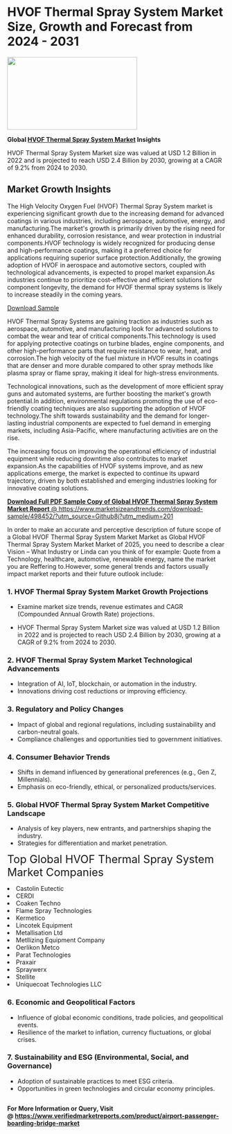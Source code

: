 <H1>HVOF Thermal Spray System Market Size, Growth and Forecast from 2024 - 2031</H1><img class="aligncenter size-medium wp-image-584254" src="https://thirdeyenews.in/wp-content/uploads/2024/09/Global-Market-Research-300x168.jpeg" alt="" width="300" height="168" /><p><strong>Global&nbsp;<a href="https://www.marketsizeandtrends.com/download-sample/498452/?utm_source=Github8j?utm_medium=201">HVOF Thermal Spray System Market</a> Insights</strong></p><p>HVOF Thermal Spray System Market size was valued at USD 1.2 Billion in 2022 and is projected to reach USD 2.4 Billion by 2030, growing at a CAGR of 9.2% from 2024 to 2030.</p><p><h2>Market Growth Insights</h2> <p>The High Velocity Oxygen Fuel (HVOF) Thermal Spray System market is experiencing significant growth due to the increasing demand for advanced coatings in various industries, including aerospace, automotive, energy, and manufacturing.The market's growth is primarily driven by the rising need for enhanced durability, corrosion resistance, and wear protection in industrial components.HVOF technology is widely recognized for producing dense and high-performance coatings, making it a preferred choice for applications requiring superior surface protection.Additionally, the growing adoption of HVOF in aerospace and automotive sectors, coupled with technological advancements, is expected to propel market expansion.As industries continue to prioritize cost-effective and efficient solutions for component longevity, the demand for HVOF thermal spray systems is likely to increase steadily in the coming years.</p> <p><a href="#">Download Sample</a></p> <p>HVOF Thermal Spray Systems are gaining traction as industries such as aerospace, automotive, and manufacturing look for advanced solutions to combat the wear and tear of critical components.This technology is used for applying protective coatings on turbine blades, engine components, and other high-performance parts that require resistance to wear, heat, and corrosion.The high velocity of the fuel mixture in HVOF results in coatings that are denser and more durable compared to other spray methods like plasma spray or flame spray, making it ideal for high-stress environments.</p> <p>Technological innovations, such as the development of more efficient spray guns and automated systems, are further boosting the market's growth potential.In addition, environmental regulations promoting the use of eco-friendly coating techniques are also supporting the adoption of HVOF technology.The shift towards sustainability and the demand for longer-lasting industrial components are expected to fuel demand in emerging markets, including Asia-Pacific, where manufacturing activities are on the rise.</p> <p>The increasing focus on improving the operational efficiency of industrial equipment while reducing downtime also contributes to market expansion.As the capabilities of HVOF systems improve, and as new applications emerge, the market is expected to continue its upward trajectory, driven by both established and emerging industries looking for innovative coating solutions.</p> <p><a href="#"></p><p><span class=""><strong>Download Full PDF Sample Copy of Global HVOF Thermal Spray System Market Report</strong> @ <a href="https://www.marketsizeandtrends.com/download-sample/498452/?utm_source=Github8j?utm_medium=201" target="_blank">https://www.marketsizeandtrends.com/download-sample/498452/?utm_source=Github8j?utm_medium=201</a></span></p><p>In order to make an accurate and perceptive description of future scope of a Global&nbsp;HVOF Thermal Spray System Market Market as Global&nbsp;HVOF Thermal Spray System Market Market of 2025, you need to describe a clear Vision &ndash; What Industry or Linda can you think of for example: Quote from a Technology, healthcare, automotive, renewable energy, name the market you are Reffering to.However, some general trends and factors usually impact market reports and their future outlook include:</p><h3>1.&nbsp;<strong>HVOF Thermal Spray System Market Growth Projections</strong></h3><ul><li>Examine market size trends, revenue estimates and CAGR (Compounded Annual Growth Rate) projections.</li><li><p>HVOF Thermal Spray System Market size was valued at USD 1.2 Billion in 2022 and is projected to reach USD 2.4 Billion by 2030, growing at a CAGR of 9.2% from 2024 to 2030.</p></li></ul><h3>2.&nbsp;<strong>HVOF Thermal Spray System Market Technological Advancements</strong></h3><ul><li>Integration of AI, IoT, blockchain, or automation in the industry.</li><li>Innovations driving cost reductions or improving efficiency.</li></ul><h3>3.&nbsp;<strong>Regulatory and Policy Changes</strong></h3><ul><li>Impact of global and regional regulations, including sustainability and carbon-neutral goals.</li><li>Compliance challenges and opportunities tied to government initiatives.</li></ul><h3>4.&nbsp;<strong>Consumer Behavior Trends</strong></h3><ul><li>Shifts in demand influenced by generational preferences (e.g., Gen Z, Millennials).</li><li>Emphasis on eco-friendly, ethical, or personalized products/services.</li></ul><h3>5.&nbsp;<strong>Global HVOF Thermal Spray System Market Competitive Landscape</strong></h3><ul><li>Analysis of key players, new entrants, and partnerships shaping the industry.</li><li>Strategies for differentiation and market penetration.</li></ul><p data-pm-slice="1 1 []"><span style="color: inherit; font-family: inherit; font-size: 25px;">Top Global HVOF Thermal Spray System Market Companies</span></p><div class="" data-test-id=""><p><li>Castolin Eutectic</li><li> CERDI</li><li> Coaken Techno</li><li> Flame Spray Technologies</li><li> Kermetico</li><li> Lincotek Equipment</li><li> Metallisation Ltd</li><li> Metllizing Equipment Company</li><li> Oerlikon Metco</li><li> Parat Technologies</li><li> Praxair</li><li> Spraywerx</li><li> Stellite</li><li> Uniquecoat Technologies LLC</li></p></div><h3>6.&nbsp;<strong>Economic and Geopolitical Factors</strong></h3><ul><li>Influence of global economic conditions, trade policies, and geopolitical events.</li><li>Resilience of the market to inflation, currency fluctuations, or global crises.</li></ul><h3>7.&nbsp;<strong>Sustainability and ESG (Environmental, Social, and Governance)</strong></h3><ul><li>Adoption of sustainable practices to meet ESG criteria.</li><li>Opportunities in green technologies and circular economy principles.</li></ul><h2><strong style="font-size: 14px;">For More Information or Query, Visit @&nbsp;</strong><a style="background-color: #ffffff; font-size: 14px;" href="https://www.marketsizeandtrends.com/report/hvof-thermal-spray-system-market/" target="_blank">https://www.verifiedmarketreports.com/product/airport-passenger-boarding-bridge-market</a></h2>